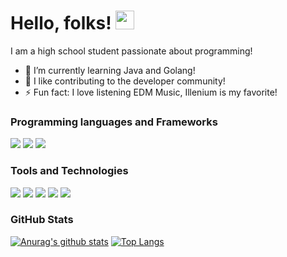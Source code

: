 # Hello, folks! <img src="https://raw.githubusercontent.com/MartinHeinz/MartinHeinz/master/wave.gif" width="30px">

<!--
**Shravan-1908/Shravan-1908** is a ✨ _special_ ✨ repository because its `README.md` (this file) appears on your GitHub profile.

Here are some ideas to get you started:

- 🔭 I’m currently working on ...
- 🌱 I’m currently learning ...
- 👯 I’m looking to collaborate on ...
- 🤔 I’m looking for help with ...
- 💬 Ask me about ...
- 📫 How to reach me: ...
- 😄 Pronouns: ...
- ⚡ Fun fact: ...
-->
I am a high school student passionate about programming! 
- 🌱 I’m currently learning Java and Golang!
- 👯 I like contributing to the developer community!
- ⚡ Fun fact: I love listening EDM Music, Illenium is my favorite!

### Programming languages and Frameworks
![](https://img.shields.io/badge/Code-Python-informational?style=flat&logo=code&logoColor=white&color=2bbc8a)
![](https://img.shields.io/badge/Code-Java-informational?style=flat&logo=code&logoColor=white&color=2bbc8a)
![](https://img.shields.io/badge/Framework-Tkinter-informational?style=flat&logo=code&logoColor=white&color=2bbc8a)

### Tools and Technologies
![](https://img.shields.io/badge/Editor-IntelliJ_IDEA-informational?style=flat&logo=code&logoColor=red&color=2bbc8a)
![](https://img.shields.io/badge/Editor-VS_Code-informational?style=flat&logo=code&logoColor=white&color=2bbc8a)
![](https://img.shields.io/badge/Editor-Sublime_Text-informational?style=flat&logo=code&logoColor=white&color=2bbc8a)
![](https://img.shields.io/badge/OS-Windows-informational?style=flat&logo=code&logoColor=white&color=2bbc8a)
![](https://img.shields.io/badge/Version_Control-Git-informational?style=flat&logo=code&logoColor=white&color=2bbc8a)

### GitHub Stats
[![Anurag's github stats](https://github-readme-stats.vercel.app/api?username=shravan-1908&hide=issues&theme=dracula)](https://github.com/anuraghazra/github-readme-stats)
[![Top Langs](https://github-readme-stats.vercel.app/api/top-langs/?username=shravan-1908&theme=dracula)](https://github.com/anuraghazra/github-readme-stats)
